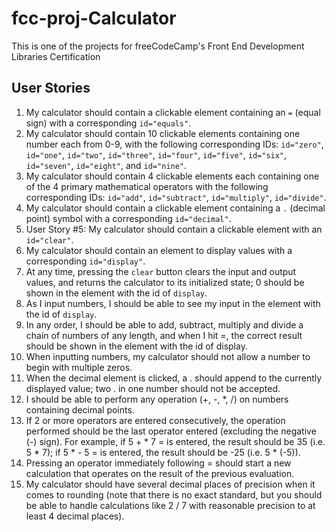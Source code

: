 # fcc-proj-Calculator

 This is one of the projects for freeCodeCamp's Front End Development Libraries Certification

## User Stories

1. My calculator should contain a clickable element containing an `=` (equal sign) with a corresponding `id="equals"`.
2. My calculator should contain 10 clickable elements containing one number each from 0-9, with the following corresponding IDs: `id="zero"`, `id="one"`, `id="two"`, `id="three"`, `id="four"`, `id="five"`, `id="six"`, `id="seven"`, `id="eight"`, and `id="nine"`.
3. My calculator should contain 4 clickable elements each containing one of the 4 primary mathematical operators with the following corresponding IDs: `id="add"`, `id="subtract"`, `id="multiply"`, `id="divide"`.
4. My calculator should contain a clickable element containing a `.` (decimal point) symbol with a corresponding `id="decimal"`.
5. User Story #5: My calculator should contain a clickable element with an `id="clear"`.
6. My calculator should contain an element to display values with a corresponding `id="display"`.
7. At any time, pressing the `clear` button clears the input and output values, and returns the calculator to its initialized state; 0 should be shown in the element with the id of `display`.
8. As I input numbers, I should be able to see my input in the element with the id of `display`.
9. In any order, I should be able to add, subtract, multiply and divide a chain of numbers of any length, and when I hit =, the correct result should be shown in the element with the id of display.
10. When inputting numbers, my calculator should not allow a number to begin with multiple zeros.
11. When the decimal element is clicked, a . should append to the currently displayed value; two . in one number should not be accepted.
12. I should be able to perform any operation (+, -, *, /) on numbers containing decimal points.
13. If 2 or more operators are entered consecutively, the operation performed should be the last operator entered (excluding the negative (-) sign). For example, if 5 + * 7 = is entered, the result should be 35 (i.e. 5 * 7); if 5 * - 5 = is entered, the result should be -25 (i.e. 5 * (-5)).
14. Pressing an operator immediately following = should start a new calculation that operates on the result of the previous evaluation.
15. My calculator should have several decimal places of precision when it comes to rounding (note that there is no exact standard, but you should be able to handle calculations like 2 / 7 with reasonable precision to at least 4 decimal places).
